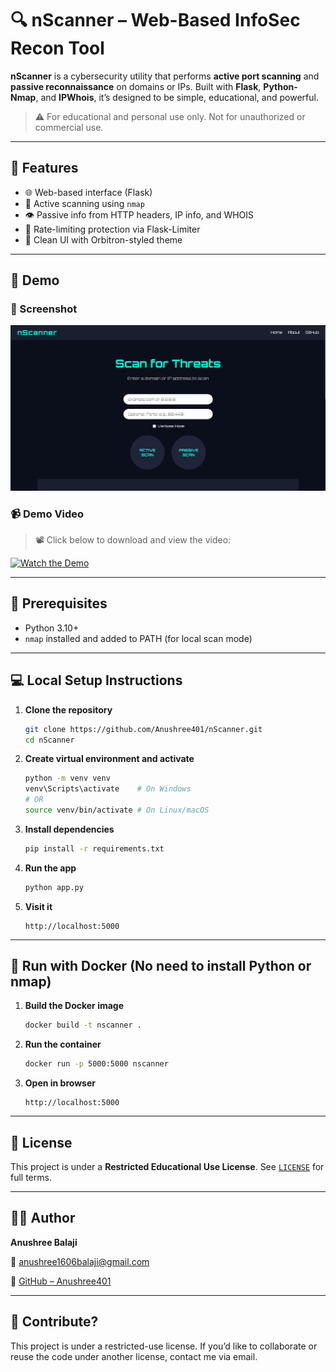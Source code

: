# 🔍 nScanner – Web-Based InfoSec Recon Tool

**nScanner** is a cybersecurity utility that performs **active port scanning** and **passive reconnaissance** on domains or IPs. Built with **Flask**, **Python-Nmap**, and **IPWhois**, it’s designed to be simple, educational, and powerful.

> ⚠️ For educational and personal use only. Not for unauthorized or commercial use.

---

## 🚀 Features

- 🌐 Web-based interface (Flask)
- 🔎 Active scanning using `nmap`
- 👁️ Passive info from HTTP headers, IP info, and WHOIS
- 🧠 Rate-limiting protection via Flask-Limiter
- 🎨 Clean UI with Orbitron-styled theme

---

## 🎥 Demo

### 📸 Screenshot

![nScanner Screenshot](introduction/demo/homepage.png)

### 📹 Demo Video

> 📽️ Click below to download and view the video:

[![Watch the Demo](introduction/demo/screenshot.png)](introduction/demo/scanning.mp4)

---

## 🧠 Prerequisites

- Python 3.10+
- `nmap` installed and added to PATH (for local scan mode)

---

## 💻 Local Setup Instructions

1. **Clone the repository**  
   ```bash
   git clone https://github.com/Anushree401/nScanner.git
   cd nScanner
   ```

2. **Create virtual environment and activate**

   ```bash
   python -m venv venv
   venv\Scripts\activate    # On Windows
   # OR
   source venv/bin/activate # On Linux/macOS
   ```

3. **Install dependencies**

   ```bash
   pip install -r requirements.txt
   ```

4. **Run the app**

   ```bash
   python app.py
   ```

5. **Visit it**

   ```
   http://localhost:5000
   ```

---

## 🐳 Run with Docker (No need to install Python or nmap)

1. **Build the Docker image**

   ```bash
   docker build -t nscanner .
   ```

2. **Run the container**

   ```bash
   docker run -p 5000:5000 nscanner
   ```

3. **Open in browser**

   ```
   http://localhost:5000
   ```

---

## 📄 License

This project is under a **Restricted Educational Use License**.
See [`LICENSE`](introduction/LICENSE) for full terms.

---

## 🙋‍♀️ Author

**Anushree Balaji**

📧 [anushree1606balaji@gmail.com](mailto:anushree1606balaji@gmail.com)

🔗 [GitHub – Anushree401](https://github.com/Anushree401)

---

## 🌟 Contribute?

This project is under a restricted-use license.
If you’d like to collaborate or reuse the code under another license, contact me via email.

